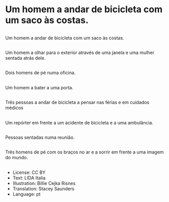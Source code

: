 # Um homem a andar de bicicleta com um saco às costas.

##
Um homem a andar de bicicleta com um saco às costas.

##
Um homem a olhar para o exterior através de uma janela e uma mulher sentada atrás dele.

##
Dois homens de pé numa oficina.

##
Um homem a bater a uma porta.

##
Três pessoas a andar de bicicleta a pensar nas férias e em cuidados médicos

##
Um repórter em frente a um acidente de bicicleta e a uma ambulância.

##
Pessoas sentadas numa reunião.

##
Três homens de pé com os braços no ar e a sorrir em frente a uma imagem do mundo.

##
* License: CC BY
* Text: LIDA Italia
* Illustration: Billie Cejka Risnes
* Translation: Stacey Saunders
* Language: pt
